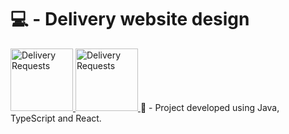 # 💻 - Delivery website design

<a href="https://matheusgonzaga-sds2.netlify.app/">
  <img align=""left" alt="Delivery Requests" width="100px" src="(https://user-images.githubusercontent.com/56082460/107785452-5d397500-6d2b-11eb-918e-6be0ea78c035.png" />
                                                                                                                                </a>
                                                                                      
<a href="https://matheusgonzaga-sds2.netlify.app/orders">
  <img align=""left" alt="Delivery Requests" width="100px" src="https://user-images.githubusercontent.com/56082460/107785364-4135d380-6d2b-11eb-9599-786132b7ff73.png" />
                                                                                                                                </a>   
📝 - Project developed using Java, TypeScript and React.

